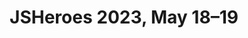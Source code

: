 ---
title: "JSHeroes 2023, May 18–19"
external_url: https://jsheroes.io/
tags:
  - external
  - conference
  - speaking
metadata:
  schedule: true
  speaking:
    type: conference
    country: Romania
event_country: '<span role="img" aria-label="Romania" title="Romania">🇷🇴</span>'
showOnHomePage: false
---